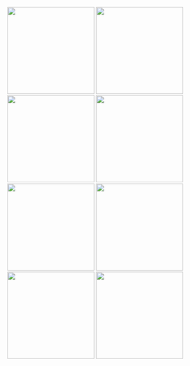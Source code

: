 
<p align= "center">
    <div>
        <img height= "200" src="https://ssl.nubisoft.mn?web_url=nubisoft.mn&show_domain=false" />
        <img height= "200" src="https://ssl.nubisoft.mn?web_url=nubisoft.mn&show_domain=true" />
    </div>
    <div>
        <img height= "200" src="https://ssl.nubisoft.mn?web_url=wizar.nubisoft.mn&show_domain=false" />
        <img height= "200" src="https://ssl.nubisoft.mn?web_url=wizar.nubisoft.mn&show_domain=true" />
    </div>
    <div>
        <img height= "200" src="https://ssl.nubisoft.mn?web_url=tibi.mn&show_domain=false" />
        <img height= "200" src="https://ssl.nubisoft.mn?web_url=tibi.mn&show_domain=true" />
    </div>
    <div>
        <img height= "200" src="https://ssl.nubisoft.mn?web_url=bonum.mn&show_domain=false" />
        <img height= "200" src="https://ssl.nubisoft.mn?web_url=bonum.mn&show_domain=true" />
    </div>
  </p>
  
